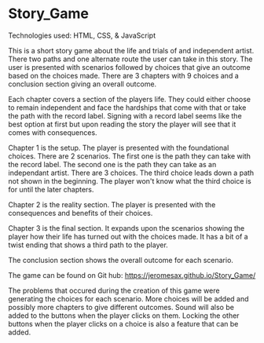# Story_Game
Technologies used: HTML, CSS, & JavaScript

This is a short story game about the life and trials of and independent artist. There two paths and one alternate route the user can take in this story. The user is presented with scenarios followed by choices that give an outcome based on the choices made. There are 3 chapters with 9 choices and a conclusion section giving an overall outcome. 

Each chapter covers a section of the players life. They could either choose to remain independent and face the hardships that come with that or take the path with the record label. Signing with a record label seems like the best option at first but upon reading the story the player will see that it comes with consequences.

Chapter 1 is the setup. The player is presented with the foundational choices. There are 2 scenarios. The first one is the path they can take with the record label. The second one is the path they can take as an independant artist. There are 3 choices. The third choice leads down a path not shown in the beginning. The player won't know what the third choice is for until the later chapters.

Chapter 2 is the reality section. The player is presented with the consequences and benefits of their choices.

Chapter 3 is the final section. It expands upon the scenarios showing the player how their life has turned out with the choices made. It has a bit of a twist ending that shows a third path to the player.

The conclusion section shows the overall outcome for each scenario.

The game can be found on Git hub: https://jeromesax.github.io/Story_Game/

The problems that occured during the creation of this game were generating the choices for each scenario. More choices will be added and possibly more chapters to give different outcomes. Sound will also be added to the buttons when the player clicks on them. Locking the other buttons when the player clicks on a choice is also a feature that can be added.
